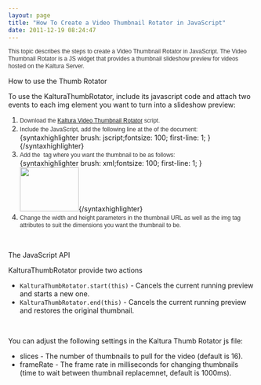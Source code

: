 ```yaml
---
layout: page
title: "How To Create a Video Thumbnail Rotator in JavaScript"
date: 2011-12-19 08:24:47
---
```


<span style="color: #333333; font-family: Arial, 'Helvetica Neue', Helvetica, sans-serif;"><span style="font-size: 12px; line-height: 15px;">This topic describes the steps to create a Video Thumbnail Rotator in JavaScript. The </span></span><span style="color: #333333; font-family: Arial, 'Helvetica Neue', Helvetica, sans-serif; font-size: 12px; line-height: 15px;">Video Thumbnail Rotator is a JS</span><span style="font-size: 12px; line-height: 15px; color: #333333; font-family: Arial, 'Helvetica Neue', Helvetica, sans-serif;"> widget that provides a thumbnail slideshow preview for videos hosted on the Kaltura Server.</span>

<p class="mce-heading-2">
  How to use the Thumb Rotator
</p>

<p class="mce-procedure">
  To use the KalturaThumbRotator, include its javascript code and attach two events to each img element you want to turn into a slideshow preview:
</p>

1.  <span style="color: #333333; font-family: Arial, 'Helvetica Neue', Helvetica, sans-serif; font-size: 12px; line-height: 15px;">Download the <a href="http://knowledge.kaltura.com/sites/default/files/dl_resources/kalturaThumbRotator.zip" target="_blank">Kaltura Video Thumbnail Rotator</a> script.</span>
2.  <span style="color: #333333; font-family: Arial, 'Helvetica Neue', Helvetica, sans-serif; font-size: 12px; line-height: 15px;">Include the JavaScript, add the following line at the </span><em style="color: #333333; font-family: Arial, 'Helvetica Neue', Helvetica, sans-serif; font-size: 12px; line-height: 15px;"><strong><head></strong></em><span style="color: #333333; font-family: Arial, 'Helvetica Neue', Helvetica, sans-serif; font-size: 12px; line-height: 15px;"> of the document:<br /></span>{syntaxhighlighter brush: jscript;fontsize: 100; first-line: 1; }<script type="text/javascript" src="kaltura\_thumb\_rotator.js"></script>{/syntaxhighlighter}
3.  <span style="color: #333333; font-family: Arial, 'Helvetica Neue', Helvetica, sans-serif;"><span style="color: #333333; font-family: Arial, 'Helvetica Neue', Helvetica, sans-serif;"><span style="font-size: 12px; line-height: 15px;">Add the <strong><img></strong> tag where you want the thumbnail to be as follows:<br /></span></span></span>{syntaxhighlighter brush: xml;fontsize: 100; first-line: 1; }<img src="http://cdn.kaltura.com/p/309/sp/0/thumbnail/entry\_id/1\_gdmcbimk/width/120/height/90" width="120" height="90" onmouseover="KalturaThumbRotator.start(this)" onmouseout="KalturaThumbRotator.end(this)">{/syntaxhighlighter}
4.  <span style="color: #333333; font-family: Arial, 'Helvetica Neue', Helvetica, sans-serif; font-size: 12px; line-height: 15px;">Change the width and height parameters in the thumbnail URL as well as the img tag attributes to suit the dimensions you want the thumbnail to be.</span>

 

<p class="mce-heading-2">
  The JavaScript API
</p>

KalturaThumbRotator provide two actions

*   `KalturaThumbRotator.start(this)` - Cancels the current running preview and starts a new one. 
*   `KalturaThumbRotator.end(this)` - Cancels the current running preview and restores the original thumbnail.

 

You can adjust the following settings in the Kaltura Thumb Rotator js file:

*   slices - The number of thumbnails to pull for the video (default is 16).
*   frameRate - The frame rate in milliseconds for changing thumbnails (time to wait between thumbnail replacemnet, default is 1000ms).